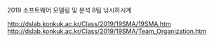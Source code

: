 2019 소프트웨어 모델링 및 분석 8팀 낚시하시계

http://dslab.konkuk.ac.kr/Class/2019/19SMA/19SMA.htm
http://dslab.konkuk.ac.kr/Class/2019/19SMA/Team_Organization.htm
